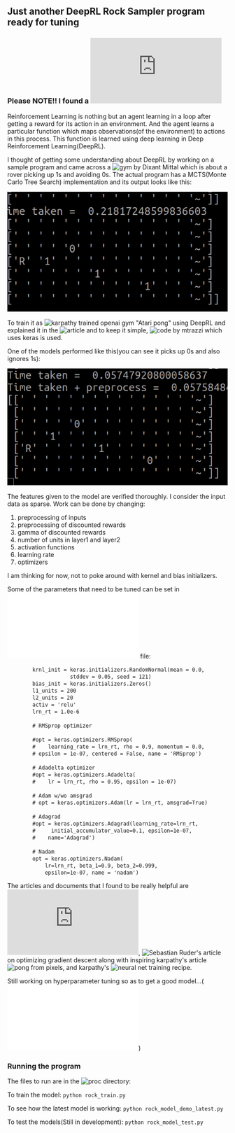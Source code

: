 ## Just another DeepRL Rock Sampler program ready for tuning
### Please NOTE!! I found a ![similar solved problem](https://www.samyzaf.com/ML/tdf/tdf.html)
Reinforcement Learning is nothing but an agent learning in a loop after getting a reward for its action in an environment. And the agent learns a particular function which maps observations(of the environment) to actions in this process. This function is learned using deep learning in Deep Reinforcement Learning(DeepRL).

I thought of getting some understanding about DeepRL by working on a sample program and came across a ![gym by Dixant Mittal](https://github.com/dixantmittal/mctsnet) which is about a rover picking up 1s and avoiding 0s. The actual program has a MCTS(Monte Carlo Tree Search) implementation and its output looks like this:

![MCTS](docs/rocksample_mcts.gif)

To train it as ![karpathy trained openai gym "Atari pong"](https://gist.github.com/karpathy/a4166c7fe253700972fcbc77e4ea32c5) using DeepRL and explained it in the ![article](https://karpathy.github.io/2016/05/31/rl/) and to keep it simple, ![code by mtrazzi](https://github.com/mtrazzi/spinning-up-a-Pong-AI-with-deep-RL) which uses keras is used.

One of the models performed like this(you can see it picks up 0s and also ignores 1s):

![MCTS](docs/rocksample_model.gif)

The features given to the model are verified thoroughly. I consider the input data as sparse. Work can be done by changing:
1) preprocessing of inputs 
2) preprocessing of discounted rewards 
3) gamma of discounted rewards 
4) number of units in layer1 and layer2 
5) activation functions 
6) learning rate 
7) optimizers

I am thinking for now, not to poke around with kernel and bias initializers.

Some of the parameters that need to be tuned can be set in ![proc/model.py](proc/model.py) file:

```
        krnl_init = keras.initializers.RandomNormal(mean = 0.0, 
                    stddev = 0.05, seed = 121)
        bias_init = keras.initializers.Zeros()
        l1_units = 200
        l2_units = 20
        activ = 'relu'
        lrn_rt = 1.0e-6

        # RMSprop optimizer

        #opt = keras.optimizers.RMSprop(
        #    learning_rate = lrn_rt, rho = 0.9, momentum = 0.0, 
        # epsilon = 1e-07, centered = False, name = 'RMSprop')

        # Adadelta optimizer
        #opt = keras.optimizers.Adadelta(
        #    lr = lrn_rt, rho = 0.95, epsilon = 1e-07)

        # Adam w/wo amsgrad
        # opt = keras.optimizers.Adam(lr = lrn_rt, amsgrad=True)

        # Adagrad
        #opt = keras.optimizers.Adagrad(learning_rate=lrn_rt,
        #     initial_accumulator_value=0.1, epsilon=1e-07,
        #    name='Adagrad')

        # Nadam
        opt = keras.optimizers.Nadam(
            lr=lrn_rt, beta_1=0.9, beta_2=0.999, 
            epsilon=1e-07, name = 'nadam')
```        
The articles and documents that I found to be really helpful are ![sklearn docs for preprocessing](https://scikit-learn.org/stable/modules/classes.html#module-sklearn.preprocessing), ![Sebastian Ruder's article](https://ruder.io/optimizing-gradient-descent/) on optimizing gradient descent along with inspiring karpathy's article ![pong from pixels](https://karpathy.github.io/2016/05/31/rl/), and karpathy's ![neural net training recipe](http://karpathy.github.io/2019/04/25/recipe/).

Still working on hyperparameter tuning so as to get a good model...(![Click on this for my notes on optimizing sgd](Choosing_Optimizers.md))

### Running the program
The files to run are in the ![proc](proc) directory:

To train the model:
`python rock_train.py`

To see how the latest model is working:
`python rock_model_demo_latest.py`

To test the models(Still in development):
`python rock_model_test.py`
